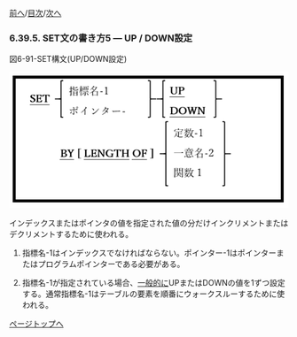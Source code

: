 <!--navi start1-->
[前へ](6-39-4.md)/[目次](https://momo2584.github.io/opensourcecobol.github.io/markdown/TOC.html)/[次へ](6-39-6.md)
<!--navi end1-->
### 6.39.5. SET文の書き方5 ― UP / DOWN設定

図6-91-SET構文(UP/DOWN設定)

![alt text](Image/6-91-Set.png)

インデックスまたはポインタの値を指定された値の分だけインクリメントまたはデクリメントするために使われる。

1. 指標名-1はインデックスでなければならない。ポインター-1はポインターまたはプログラムポインターである必要がある。

2. 指標名-1が指定されている場合、<u>一般的に</u>UPまたはDOWNの値を1ずつ設定する。通常指標名-1はテーブルの要素を順番にウォークスルーするために使われる。

<!--navi start2-->

[ページトップへ](6-39-5.md)
<!--navi end2-->
